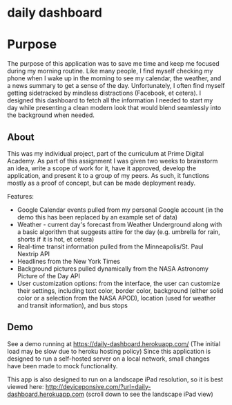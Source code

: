 # daily dashboard

# Purpose
The purpose of this application was to save me time and keep me focused during my morning routine.  Like many people, I find myself checking my phone when I wake up in the morning to see my calendar, the weather, and a news summary to get a sense of the day.  Unfortunately, I often find myself getting sidetracked by mindless distractions (Facebook, et cetera).  I designed this dashboard to fetch all the information I needed to start my day while presenting a clean modern look that would blend seamlessly into the background when needed.

## About
This was my individual project, part of the curriculum at Prime Digital Academy.  As part of this assignment I was given two weeks to brainstorm an idea, write a scope of work for it, have it approved, develop the application, and present it to a group of my peers.  As such, it functions mostly as a proof of concept, but can be made deployment ready.

Features:
* Google Calendar events pulled from my personal Google account (in the demo this has been replaced by an example set of data)
* Weather - current day's forecast from Weather Underground along with a basic algorithm that suggests attire for the day (e.g. umbrella for rain, shorts if it is hot, et cetera)
* Real-time transit information pulled from the Minneapolis/St. Paul Nextrip API
* Headlines from the New York Times
* Background pictures pulled dynamically from the NASA Astronomy Picture of the Day API
* User customization options: from the interface, the user can customize their settings, including text color, border color, background (either solid color or a selection from the NASA APOD), location (used for weather and transit information), and bus stops

## Demo
See a demo running at https://daily-dashboard.herokuapp.com/ (The initial load may be slow due to heroku hosting policy)  Since this application is designed to run a self-hosted server on a local network, small changes have been made to mock functionality.

This app is also designed to run on a landscape iPad resolution, so it is best viewed here: http://deviceponsive.com/?url=daily-dashboard.herokuapp.com (scroll down to see the landscape iPad view)
